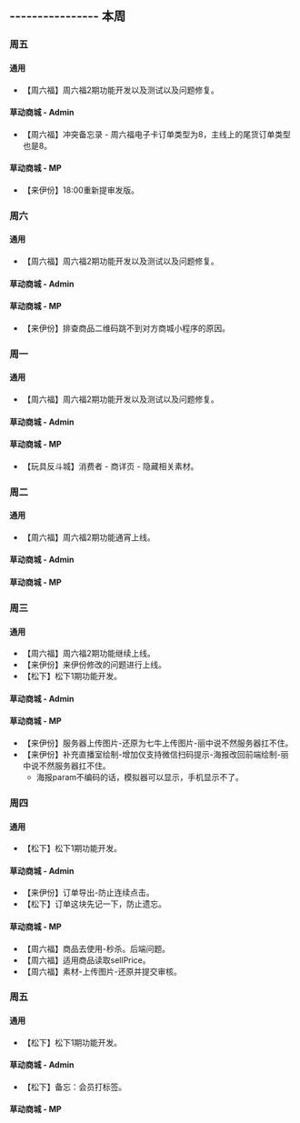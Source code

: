 ## ---------------- 本周

### 周五
#### 通用
* 【周六福】周六福2期功能开发以及测试以及问题修复。
#### 草动商城 - Admin
* 【周六福】冲突备忘录 - 周六福电子卡订单类型为8，主线上的尾货订单类型也是8。
#### 草动商城 - MP
* 【来伊份】18:00重新提审发版。

### 周六
#### 通用
* 【周六福】周六福2期功能开发以及测试以及问题修复。
#### 草动商城 - Admin
#### 草动商城 - MP
* 【来伊份】排查商品二维码跳不到对方商城小程序的原因。

### 周一
#### 通用
* 【周六福】周六福2期功能开发以及测试以及问题修复。
#### 草动商城 - Admin
#### 草动商城 - MP
* 【玩具反斗城】消费者 - 商详页 - 隐藏相关素材。

### 周二
#### 通用
* 【周六福】周六福2期功能通宵上线。
#### 草动商城 - Admin
#### 草动商城 - MP

### 周三
#### 通用
* 【周六福】周六福2期功能继续上线。
* 【来伊份】来伊份修改的问题进行上线。
* 【松下】松下1期功能开发。
#### 草动商城 - Admin
#### 草动商城 - MP
* 【来伊份】服务器上传图片-还原为七牛上传图片-丽中说不然服务器扛不住。
* 【来伊份】补充直播室绘制-增加仅支持微信扫码提示-海报改回前端绘制-丽中说不然服务器扛不住。
  - 海报param不编码的话，模拟器可以显示，手机显示不了。

### 周四
#### 通用
* 【松下】松下1期功能开发。
#### 草动商城 - Admin
* 【来伊份】订单导出-防止连续点击。
* 【松下】订单这块先记一下，防止遗忘。
#### 草动商城 - MP
* 【周六福】商品去使用-秒杀。后端问题。
* 【周六福】适用商品读取sellPrice。
* 【周六福】素材-上传图片-还原并提交审核。

### 周五
#### 通用
* 【松下】松下1期功能开发。
#### 草动商城 - Admin
* 【松下】备忘：会员打标签。
#### 草动商城 - MP
